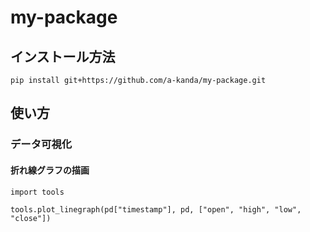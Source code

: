 # my-package

## インストール方法
```
pip install git+https://github.com/a-kanda/my-package.git
```

## 使い方
### データ可視化
#### 折れ線グラフの描画
```
import tools

tools.plot_linegraph(pd["timestamp"], pd, ["open", "high", "low", "close"])
```
